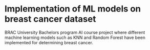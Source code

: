 # Implementation of ML models on breast cancer dataset
BRAC University Bachelors program AI course project where different machine learning models such as KNN and Random Forest have been implemented for determining breast cancer.
